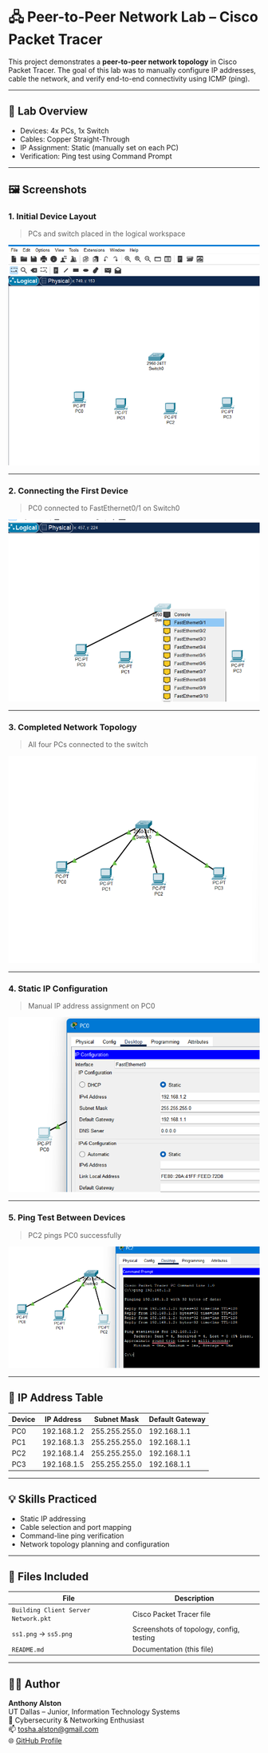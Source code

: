 # 🖧 Peer-to-Peer Network Lab – Cisco Packet Tracer

This project demonstrates a **peer-to-peer network topology** in Cisco Packet Tracer. The goal of this lab was to manually configure IP addresses, cable the network, and verify end-to-end connectivity using ICMP (ping).

---

## 🧰 Lab Overview

- Devices: 4x PCs, 1x Switch
- Cables: Copper Straight-Through
- IP Assignment: Static (manually set on each PC)
- Verification: Ping test using Command Prompt

---

## 🖼️ Screenshots

### 1. Initial Device Layout
> PCs and switch placed in the logical workspace

![Device layout](ss1.png)

---

### 2. Connecting the First Device
> PC0 connected to FastEthernet0/1 on Switch0

![First cable connection](ss2.png)

---

### 3. Completed Network Topology
> All four PCs connected to the switch

![Full topology cabled](SS3.png)

---

### 4. Static IP Configuration
> Manual IP address assignment on PC0

![IP configuration](ss4.png)

---

### 5. Ping Test Between Devices
> PC2 pings PC0 successfully

![Ping results](ss5.png)

---

## 📄 IP Address Table

| Device | IP Address     | Subnet Mask     | Default Gateway |
|--------|----------------|------------------|------------------|
| PC0    | 192.168.1.2    | 255.255.255.0    | 192.168.1.1      |
| PC1    | 192.168.1.3    | 255.255.255.0    | 192.168.1.1      |
| PC2    | 192.168.1.4    | 255.255.255.0    | 192.168.1.1      |
| PC3    | 192.168.1.5    | 255.255.255.0    | 192.168.1.1      |

---

## 💡 Skills Practiced

- Static IP addressing
- Cable selection and port mapping
- Command-line ping verification
- Network topology planning and configuration

---

## 📂 Files Included

| File                            | Description                                  |
|--------------------------------|----------------------------------------------|
| `Building Client Server Network.pkt` | Cisco Packet Tracer file                   |
| `ss1.png` → `ss5.png`          | Screenshots of topology, config, testing     |
| `README.md`                    | Documentation (this file)                    |

---

## 👨‍💻 Author

**Anthony Alston**  
UT Dallas – Junior, Information Technology Systems  
🔐 Cybersecurity & Networking Enthusiast  
📫 tosha.alston@gmail.com  
🌐 [GitHub Profile](https://github.com/AnthonyAAlston)

